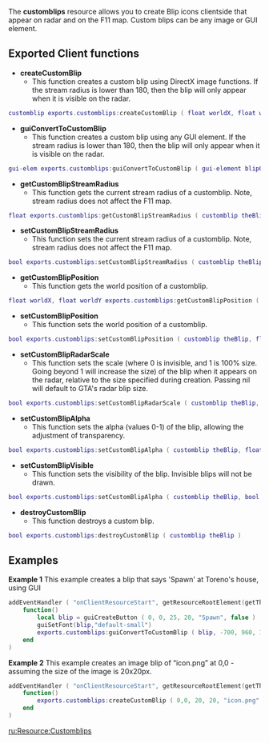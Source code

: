 The **customblips** resource allows you to create Blip icons clientside that appear on radar and on the F11 map. Custom blips can be any image or GUI element.

Exported Client functions
-------------------------

-   **createCustomBlip**
    -   This function creates a custom blip using DirectX image functions. If the stream radius is lower than 180, then the blip will only appear when it is visible on the radar.

``` lua
customblip exports.customblips:createCustomBlip ( float worldX, float worldY, int imageWidth, int imageHeight, string imagePath, [float streamRadius = 500] )
```

-   **guiConvertToCustomBlip**
    -   This function creates a custom blip using any GUI element. If the stream radius is lower than 180, then the blip will only appear when it is visible on the radar.

``` lua
gui-elem exports.customblips:guiConvertToCustomBlip ( gui-element blipGUI, float worldX, float worldY, [float streamRadius = 500] )
```

-   **getCustomBlipStreamRadius**
    -   This function gets the current stream radius of a customblip. Note, stream radius does not affect the F11 map.

``` lua
float exports.customblips:getCustomBlipStreamRadius ( customblip theBlip )
```

-   **setCustomBlipStreamRadius**
    -   This function sets the current stream radius of a customblip. Note, stream radius does not affect the F11 map.

``` lua
bool exports.customblips:setCustomBlipStreamRadius ( customblip theBlip, float streamRadius )
```

-   **getCustomBlipPosition**
    -   This function gets the world position of a customblip.

``` lua
float worldX, float worldY exports.customblips:getCustomBlipPosition ( customblip theBlip )
```

-   **setCustomBlipPosition**
    -   This function sets the world position of a customblip.

``` lua
bool exports.customblips:setCustomBlipPosition ( customblip theBlip, float worldX, float worldY )
```

-   **setCustomBlipRadarScale**
    -   This function sets the scale (where 0 is invisible, and 1 is 100% size. Going beyond 1 will increase the size) of the blip when it appears on the radar, relative to the size specified during creation. Passing nil will default to GTA's radar blip size.

``` lua
bool exports.customblips:setCustomBlipRadarScale ( customblip theBlip, float scale )
```

-   **setCustomBlipAlpha**
    -   This function sets the alpha (values 0-1) of the blip, allowing the adjustment of transparency.

``` lua
bool exports.customblips:setCustomBlipAlpha ( customblip theBlip, float alpha )
```

-   **setCustomBlipVisible**
    -   This function sets the visibility of the blip. Invisible blips will not be drawn.

``` lua
bool exports.customblips:setCustomBlipAlpha ( customblip theBlip, bool visible )
```

-   **destroyCustomBlip**
    -   This function destroys a custom blip.

``` lua
bool exports.customblips:destroyCustomBlip ( customblip theBlip )
```

Examples
--------

**Example 1** This example creates a blip that says 'Spawn' at Toreno's house, using GUI

``` lua
addEventHandler ( "onClientResourceStart", getResourceRootElement(getThisResource()),
    function()
        local blip = guiCreateButton ( 0, 0, 25, 20, "Spawn", false )
        guiSetFont(blip,"default-small")
        exports.customblips:guiConvertToCustomBlip ( blip, -700, 960, 10 )
    end
)
```

**Example 2** This example creates an image blip of “icon.png” at 0,0 - assuming the size of the image is 20x20px.

``` lua
addEventHandler ( "onClientResourceStart", getResourceRootElement(getThisResource()),
    function()
        exports.customblips:createCustomBlip ( 0,0, 20, 20, "icon.png" )
    end
)
```

[ru:<Resource:Customblips>](/docs/ru:resource:customblips.md "wikilink")
